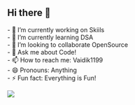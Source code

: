 ## Hi there 👋
<p>
- 🔭 I’m currently working on Skiils
  <br>
- 🌱 I’m currently learning DSA
  <br>
- 👯 I’m looking to collaborate OpenSource
  <br>
<!--- 🤔 I’m looking for help with ...--->
- 💬 Ask me about Code!
  <br>
- 📫 How to reach me: <a https://github.com/Vaidik1199> Vaidik1199 </a>
  <br>
- 😄 Pronouns: Anything 
  <br>
- ⚡ Fun fact: Everything is Fun!
  <br>
</p>

[![](https://visitcount.itsvg.in/api?id=Vaidik1199&label=Profile%20Views&color=2&icon=2&pretty=false)](https://visitcount.itsvg.in)

